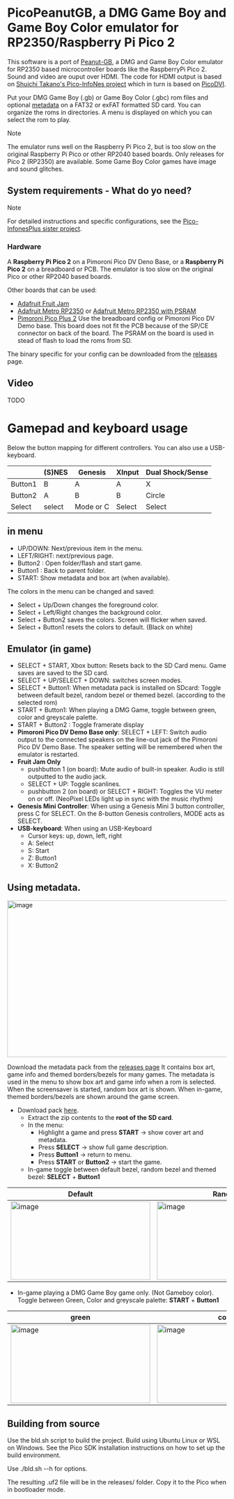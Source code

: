 
# PicoPeanutGB, a DMG Game Boy and Game Boy Color emulator for RP2350/Raspberry Pi Pico 2

This software is a port of [Peanut-GB](https://github.com/deltabeard/Peanut-GB), a DMG and Game Boy Color emulator for RP2350 based microcontroller boards like the RaspberryPi Pico 2. Sound and video are ouput over HDMI.
The code for HDMI output is based on [Shuichi Takano's Pico-InfoNes project](https://github.com/shuichitakano/pico-infones) which in turn is based on [PicoDVI](https://github.com/Wren6991/PicoDVI).

Put your DMG Game Boy (.gb) or Game Boy Color (.gbc) rom files and optional [metadata](#using-metadata) on a FAT32 or exFAT formatted SD card. You can organize the roms in directories. A menu is displayed on which you can select the rom to play.

> [!NOTE]
> The emulator runs well on the Raspberry Pi Pico 2, but is too slow on the original Raspberry Pi Pico or other RP2040 based boards. Only releases for Pico 2 (RP2350) are available. Some Game Boy Color games have image and sound glitches.

## System requirements - What do yo need?

> [!NOTE]
> For detailed instructions and specific configurations, see the [Pico-InfonesPlus sister project](https://github.com/fhoedemakers/pico-infonesPlus). 

### Hardware

A **Raspberry Pi Pico 2** on a Pimoroni Pico DV Deno Base, or a **Raspberry Pi Pico 2** on a breadboard or PCB. The emulator is too slow on the original Pico or other RP2040 based boards.

Other boards that can be used:
- [Adafruit Fruit Jam](https://www.adafruit.com/product/6200)
- [Adafruit Metro RP2350](https://www.adafruit.com/product/6003) or [Adafruit Metro RP2350 with PSRAM](https://www.adafruit.com/product/6267)
- [Pimoroni Pico Plus 2](https://shop.pimoroni.com/products/pimoroni-pico-plus-2?variant=42092668289107)
  Use the breadboard config or Pimoroni Pico DV Demo base. This board does not fit the PCB because of the SP/CE connector on back of the board.
  The PSRAM on the board is used in stead of flash to load the roms from SD.


The binary specific for your config can be downloaded from the [releases](https://github.com/fhoedemakers/pico-peanutGB/releases/latest) page.



## Video

TODO



# Gamepad and keyboard usage

Below the button mapping for different controllers. You can also use a USB-keyboard.

|     | (S)NES | Genesis | XInput | Dual Shock/Sense |
| --- | ------ | ------- | ------ | ---------------- |
| Button1 | B  |    A    |   A    |    X             |
| Button2 | A  |    B    |   B    |   Circle         |
| Select  | select | Mode or C | Select | Select     |

## in menu

- UP/DOWN: Next/previous item in the menu.
- LEFT/RIGHT: next/previous page.
- Button2 : Open folder/flash and start game.
- Button1 : Back to parent folder.
- START: Show metadata and box art (when available). 

The colors in the menu can be changed and saved:
  - Select + Up/Down changes the foreground color.
  - Select + Left/Right changes the background color.
  - Select + Button2 saves the colors. Screen will flicker when saved.
  - Select + Button1 resets the colors to default. (Black on white)


## Emulator (in game)

- SELECT + START, Xbox button: Resets back to the SD Card menu. Game saves are saved to the SD card.
- SELECT + UP/SELECT + DOWN: switches screen modes.
- SELECT + Button1: When metadata pack is installed on SDcard: Toggle between default bezel, random bezel or themed bezel. (according to the selected rom)
- START + Button1: When playing a DMG Game, toggle between green, color and greyscale palette.
- START + Button2 : Toggle framerate display
- **Pimoroni Pico DV Demo Base only**: SELECT + LEFT: Switch audio output to the connected speakers on the line-out jack of the Pimoroni Pico DV Demo Base. The speaker setting will be remembered when the emulator is restarted.
- **Fruit Jam Only** 
  - pushbutton 1 (on board): Mute audio of built-in speaker. Audio is still outputted to the audio jack.
  - SELECT + UP: Toggle scanlines. 
  - pushbutton 2 (on board) or SELECT + RIGHT: Toggles the VU meter on or off. (NeoPixel LEDs light up in sync with the music rhythm)
- **Genesis Mini Controller**: When using a Genesis Mini 3 button controller, press C for SELECT. On the 8-button Genesis controllers, MODE acts as SELECT.
- **USB-keyboard**: When using an USB-Keyboard
  - Cursor keys: up, down, left, right
  - A: Select
  - S: Start
  - Z: Button1
  - X: Button2

## Using metadata.

<img width="640" height="360" alt="image" src="https://github.com/user-attachments/assets/f6aeb7cd-702b-4064-a69c-e8de36dcb6be" />

Download the metadata pack from the [releases page](https://github.com/fhoedemakers/pico-peanutGB/releases/latest/download/GBMetadata.zip) It contains box art, game info and themed borders/bezels for many games. The metadata is used in the menu to show box art and game info when a rom is selected.  When the screensaver is started, random box art is shown. When in-game, themed borders/bezels are shown around the game screen.
- Download pack [here](https://github.com/fhoedemakers/pico-peanutGB/releases/latest/download/GBMetadata.zip).  
  - Extract the zip contents to the **root of the SD card**.  
  - In the menu:  
    - Highlight a game and press **START** → show cover art and metadata.  
    - Press **SELECT** → show full game description.  
    - Press **Button1** → return to menu.  
    - Press **START** or **Button2** → start the game.
  - In-game toggle between default bezel, random bezel and themed bezel: **SELECT** + **Button1**

| Default | Random | themed |
| ------- | ------ | ------ |
| <img width="320" height="180" alt="image" src="https://github.com/user-attachments/assets/8d15a58f-9343-47ea-b940-58784d7a6071" /> | <img width="320" height="180" alt="image" src="https://github.com/user-attachments/assets/a6ed915f-315e-4813-8803-5b7e21bb041e" />  | <img width="320" height="180" alt="image" src="https://github.com/user-attachments/assets/ed6fbd45-ef3d-4339-8f95-3092da6e8f95" />  |

  - In-game playing a DMG Game Boy game only. (Not Gameboy color). Toggle between Green, Color and greyscale palette: **START** + **Button1**

| green | color | grayscale |
| ------- | ------ | ------ |
| <img width="320" height="180" alt="image" src="https://github.com/user-attachments/assets/537a38b9-350b-470d-8a90-22ad86101fac" /> | <img width="320" height="180" alt="image" src="https://github.com/user-attachments/assets/9cadbdad-235e-45b9-bcfe-08f8b7d5caa0" /> | <img width="320" height="180" alt="image" src="https://github.com/user-attachments/assets/62d820dc-6cc6-4ebf-889a-05f279109c85" /> |

## Building from source

Use the bld.sh script to build the project. Build using Ubuntu Linux or WSL on Windows. See the Pico SDK installation instructions on how to set up the build environment.

Use ./bld.sh --h for options.

The resulting .uf2 file will be in the releases/ folder. Copy it to the Pico when in bootloader mode.